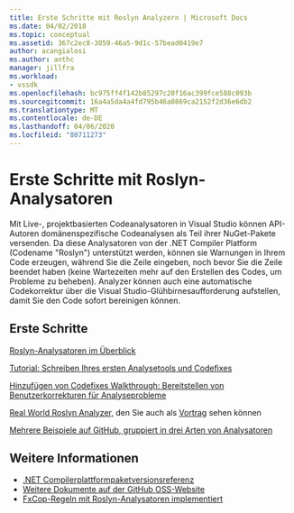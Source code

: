 ```yaml
---
title: Erste Schritte mit Roslyn Analyzern | Microsoft Docs
ms.date: 04/02/2018
ms.topic: conceptual
ms.assetid: 367c2ec8-3059-46a5-9d1c-57bead0419e7
author: acangialosi
ms.author: anthc
manager: jillfra
ms.workload:
- vssdk
ms.openlocfilehash: bc975ff4f142b85297c20f16ac399fce588c093b
ms.sourcegitcommit: 16a4a5da4a4fd795b46a0869ca2152f2d36e6db2
ms.translationtype: MT
ms.contentlocale: de-DE
ms.lasthandoff: 04/06/2020
ms.locfileid: "80711273"
---
```

# <a name="get-started-with-roslyn-analyzers"></a>Erste Schritte mit Roslyn-Analysatoren

Mit Live-, projektbasierten Codeanalysatoren in Visual Studio können API-Autoren domänenspezifische Codeanalysen als Teil ihrer NuGet-Pakete versenden. Da diese Analysatoren von der .NET Compiler Platform (Codename "Roslyn") unterstützt werden, können sie Warnungen in Ihrem Code erzeugen, während Sie die Zeile eingeben, noch bevor Sie die Zeile beendet haben (keine Wartezeiten mehr auf den Erstellen des Codes, um Probleme zu beheben). Analyzer können auch eine automatische Codekorrektur über die Visual Studio-Glühbirnesaufforderung aufstellen, damit Sie den Code sofort bereinigen können.

## <a name="get-started"></a>Erste Schritte

[Roslyn-Analysatoren im Überblick](../code-quality/roslyn-analyzers-overview.md)

[Tutorial: Schreiben Ihres ersten Analysetools und Codefixes](/dotnet/csharp/roslyn-sdk/tutorials/how-to-write-csharp-analyzer-code-fix)

[Hinzufügen von Codefixes Walkthrough: Bereitstellen von Benutzerkorrekturen für Analyseprobleme](https://msdn.microsoft.com/magazine/dn904670.aspx)

[Real World Roslyn Analyzer,](../extensibility/roslyn-analyzers-and-code-aware-library-for-immutablearrays.md) den Sie auch als [Vortrag](https://channel9.msdn.com/events/Build/2015/3-725) sehen können

[Mehrere Beispiele auf GitHub, gruppiert in drei Arten von Analysatoren](https://github.com/dotnet/roslyn/blob/master/docs/analyzers/Analyzer%20Samples.md)

## <a name="see-also"></a>Weitere Informationen

- [.NET Compilerplattformpaketversionsreferenz](roslyn-version-support.md)
- [Weitere Dokumente auf der GitHub OSS-Website](https://github.com/dotnet/roslyn/tree/master/docs/analyzers)
- [FxCop-Regeln mit Roslyn-Analysatoren implementiert](../code-quality/fxcop-rule-port-status.md)
